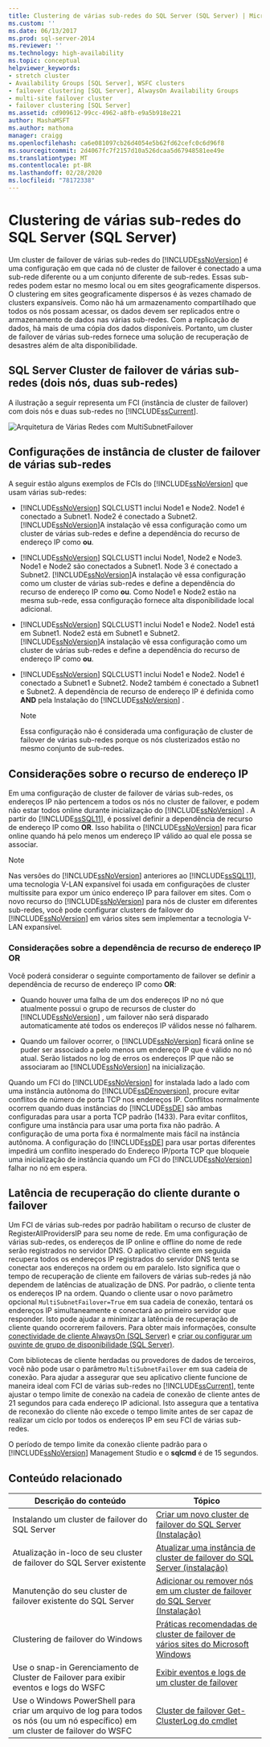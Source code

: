 ```yaml
---
title: Clustering de várias sub-redes do SQL Server (SQL Server) | Microsoft Docs
ms.custom: ''
ms.date: 06/13/2017
ms.prod: sql-server-2014
ms.reviewer: ''
ms.technology: high-availability
ms.topic: conceptual
helpviewer_keywords:
- stretch cluster
- Availability Groups [SQL Server], WSFC clusters
- failover clustering [SQL Server], AlwaysOn Availability Groups
- multi-site failover cluster
- failover clustering [SQL Server]
ms.assetid: cd909612-99cc-4962-a8fb-e9a5b918e221
author: MashaMSFT
ms.author: mathoma
manager: craigg
ms.openlocfilehash: ca6e081097cb26d4054e5b62fd62cefc0c6d96f8
ms.sourcegitcommit: 2d4067fc7f2157d10a526dcaa5d67948581ee49e
ms.translationtype: MT
ms.contentlocale: pt-BR
ms.lasthandoff: 02/28/2020
ms.locfileid: "78172338"
---
```

# <a name="sql-server-multi-subnet-clustering-sql-server"></a>Clustering de várias sub-redes do SQL Server (SQL Server)
  Um cluster de failover de várias sub-redes do [!INCLUDE[ssNoVersion](../../../includes/ssnoversion-md.md)] é uma configuração em que cada nó de cluster de failover é conectado a uma sub-rede diferente ou a um conjunto diferente de sub-redes. Essas sub-redes podem estar no mesmo local ou em sites geograficamente dispersos. O clustering em sites geograficamente dispersos é às vezes chamado de clusters expansíveis. Como não há um armazenamento compartilhado que todos os nós possam acessar, os dados devem ser replicados entre o armazenamento de dados nas várias sub-redes. Com a replicação de dados, há mais de uma cópia dos dados disponíveis. Portanto, um cluster de failover de várias sub-redes fornece uma solução de recuperação de desastres além de alta disponibilidade.

 

##  <a name="VisualElement"></a>SQL Server Cluster de failover de várias sub-redes (dois nós, duas sub-redes)
 A ilustração a seguir representa um FCI (instância de cluster de failover) com dois nós e duas sub-redes no [!INCLUDE[ssCurrent](../../../includes/sscurrent-md.md)].

 ![Arquitetura de Várias Redes com MultiSubnetFailover](../../../database-engine/media/multi-subnet-architecture-withmultisubnetfailoverparam.gif "Arquitetura de Várias Redes com MultiSubnetFailover")



##  <a name="Configurations"></a>Configurações de instância de cluster de failover de várias sub-redes
 A seguir estão alguns exemplos de FCIs do [!INCLUDE[ssNoVersion](../../../includes/ssnoversion-md.md)] que usam várias sub-redes:

-   
  [!INCLUDE[ssNoVersion](../../../includes/ssnoversion-md.md)] SQLCLUST1 inclui Node1 e Node2. Node1 é conectado a Subnet1. Node2 é conectado a Subnet2. [!INCLUDE[ssNoVersion](../../../includes/ssnoversion-md.md)]A instalação vê essa configuração como um cluster de várias sub-redes e define a dependência do recurso de endereço IP como **ou**.

-   
  [!INCLUDE[ssNoVersion](../../../includes/ssnoversion-md.md)] SQLCLUST1 inclui Node1, Node2 e Node3. Node1 e Node2 são conectados a Subnet1. Node 3 é conectado a Subnet2. [!INCLUDE[ssNoVersion](../../../includes/ssnoversion-md.md)]A instalação vê essa configuração como um cluster de várias sub-redes e define a dependência do recurso de endereço IP como **ou**. Como Node1 e Node2 estão na mesma sub-rede, essa configuração fornece alta disponibilidade local adicional.

-   
  [!INCLUDE[ssNoVersion](../../../includes/ssnoversion-md.md)] SQLCLUST1 inclui Node1 e Node2. Node1 está em Subnet1. Node2 está em Subnet1 e Subnet2. [!INCLUDE[ssNoVersion](../../../includes/ssnoversion-md.md)]A instalação vê essa configuração como um cluster de várias sub-redes e define a dependência do recurso de endereço IP como **ou**.

-   
  [!INCLUDE[ssNoVersion](../../../includes/ssnoversion-md.md)] SQLCLUST1 inclui Node1 e Node2. Node1 é conectado a Subnet1 e Subnet2. Node2 também é conectado a Subnet1 e Subnet2. A dependência de recurso de endereço IP é definida como **AND** pela Instalação do [!INCLUDE[ssNoVersion](../../../includes/ssnoversion-md.md)] .

    > [!NOTE]
    >  Essa configuração não é considerada uma configuração de cluster de failover de várias sub-redes porque os nós clusterizados estão no mesmo conjunto de sub-redes.

##  <a name="ComponentsAndConcepts"></a>Considerações sobre o recurso de endereço IP
 Em uma configuração de cluster de failover de várias sub-redes, os endereços IP não pertencem a todos os nós no cluster de failover, e podem não estar todos online durante inicialização do [!INCLUDE[ssNoVersion](../../../includes/ssnoversion-md.md)] . A partir do [!INCLUDE[ssSQL11](../../../includes/sssql11-md.md)], é possível definir a dependência de recurso de endereço IP como **OR**. Isso habilita o [!INCLUDE[ssNoVersion](../../../includes/ssnoversion-md.md)] para ficar online quando há pelo menos um endereço IP válido ao qual ele possa se associar.

> [!NOTE]
>  Nas versões do [!INCLUDE[ssNoVersion](../../../includes/ssnoversion-md.md)] anteriores ao [!INCLUDE[ssSQL11](../../../includes/sssql11-md.md)], uma tecnologia V-LAN expansível foi usada em configurações de cluster multissite para expor um único endereço IP para failover em sites. Com o novo recurso do [!INCLUDE[ssNoVersion](../../../includes/ssnoversion-md.md)] para nós de cluster em diferentes sub-redes, você pode configurar clusters de failover do [!INCLUDE[ssNoVersion](../../../includes/ssnoversion-md.md)] em vários sites sem implementar a tecnologia V-LAN expansível.

### <a name="ip-address-resource-or-dependency-considerations"></a>Considerações sobre a dependência de recurso de endereço IP OR
 Você poderá considerar o seguinte comportamento de failover se definir a dependência de recurso de endereço IP como **OR**:

-   Quando houver uma falha de um dos endereços IP no nó que atualmente possui o grupo de recursos de cluster do [!INCLUDE[ssNoVersion](../../../includes/ssnoversion-md.md)] , um failover não será disparado automaticamente até todos os endereços IP válidos nesse nó falharem.

-   Quando um failover ocorrer, o [!INCLUDE[ssNoVersion](../../../includes/ssnoversion-md.md)] ficará online se puder ser associado a pelo menos um endereço IP que é válido no nó atual. Serão listados no log de erros os endereços IP que não se associaram ao [!INCLUDE[ssNoVersion](../../../includes/ssnoversion-md.md)] na inicialização.



 Quando um FCI do [!INCLUDE[ssNoVersion](../../../includes/ssnoversion-md.md)] for instalada lado a lado com uma instância autônoma do [!INCLUDE[ssDEnoversion](../../../includes/ssdenoversion-md.md)], procure evitar conflitos de número de porta TCP nos endereços IP. Conflitos normalmente ocorrem quando duas instâncias do [!INCLUDE[ssDE](../../../includes/ssde-md.md)] são ambas configuradas para usar a porta TCP padrão (1433). Para evitar conflitos, configure uma instância para usar uma porta fixa não padrão. A configuração de uma porta fixa é normalmente mais fácil na instância autônoma. A configuração do [!INCLUDE[ssDE](../../../includes/ssde-md.md)] para usar portas diferentes impedirá um conflito inesperado do Endereço IP/porta TCP que bloqueie uma inicialização de instância quando um FCI do [!INCLUDE[ssNoVersion](../../../includes/ssnoversion-md.md)] falhar no nó em espera.

##  <a name="DNS"></a>Latência de recuperação do cliente durante o failover
 Um FCI de várias sub-redes por padrão habilitam o recurso de cluster de RegisterAllProvidersIP para seu nome de rede. Em uma configuração de várias sub-redes, os endereços de IP online e offline do nome de rede serão registrados no servidor DNS. O aplicativo cliente em seguida recupera todos os endereços IP registrados do servidor DNS tenta se conectar aos endereços na ordem ou em paralelo. Isto significa que o tempo de recuperação de cliente em failovers de várias sub-redes já não dependem de latências de atualização de DNS. Por padrão, o cliente tenta os endereços IP na ordem. Quando o cliente usar o novo parâmetro opcional `MultiSubnetFailover=True` em sua cadeia de conexão, tentará os endereços IP simultaneamente e conectará ao primeiro servidor que responder. Isto pode ajudar a minimizar a latência de recuperação de cliente quando ocorrerem failovers. Para obter mais informações, consulte [conectividade de cliente AlwaysOn (SQL Server)](../../../database-engine/availability-groups/windows/always-on-client-connectivity-sql-server.md) e [criar ou configurar um ouvinte de grupo de disponibilidade &#40;SQL Server&#41;](../../../database-engine/availability-groups/windows/create-or-configure-an-availability-group-listener-sql-server.md).

 Com bibliotecas de cliente herdadas ou provedores de dados de terceiros, você não pode usar o parâmetro `MultiSubnetFailover` em sua cadeia de conexão. Para ajudar a assegurar que seu aplicativo cliente funcione de maneira ideal com FCI de várias sub-redes no [!INCLUDE[ssCurrent](../../../includes/sscurrent-md.md)], tente ajustar o tempo limite de conexão na cadeia de conexão de cliente antes de 21 segundos para cada endereço IP adicional. Isto assegura que a tentativa de reconexão do cliente não excede o tempo limite antes de ser capaz de realizar um ciclo por todos os endereços IP em seu FCI de várias sub-redes.

 O período de tempo limite da conexão cliente padrão para o [!INCLUDE[ssNoVersion](../../../includes/ssnoversion-md.md)] Management Studio e o **sqlcmd** é de 15 segundos.

 

##  <a name="RelatedContent"></a> Conteúdo relacionado

|Descrição do conteúdo|Tópico|
|-------------------------|-----------|
|Instalando um cluster de failover do SQL Server|[Criar um novo cluster de failover do SQL Server &#40;Instalação&#41;](../install/create-a-new-sql-server-failover-cluster-setup.md)|
|Atualização in-loco de seu cluster de failover do SQL Server existente|[Atualizar uma instância de cluster de failover do SQL Server &#40;instalação&#41;](upgrade-a-sql-server-failover-cluster-instance-setup.md)|
|Manutenção do seu cluster de failover existente do SQL Server|[Adicionar ou remover nós em um cluster de failover do SQL Server &#40;Instalação&#41;](../install/add-or-remove-nodes-in-a-sql-server-failover-cluster-setup.md)|
|Clustering de failover do Windows|[Práticas recomendadas de cluster de failover de vários sites do Microsoft Windows](https://secureinfra.blog/2013/11/09/microsoft-windows-multi-site-failover-cluster-best-practices/)|
|Use o snap-in Gerenciamento de Cluster de Failover para exibir eventos e logs do WSFC|[Exibir eventos e logs de um cluster de failover](https://technet.microsoft.com/library/cc772342\(WS.10\).aspx)|
|Use o Windows PowerShell para criar um arquivo de log para todos os nós (ou um nó específico) em um cluster de failover do WSFC|[Cluster de failover Get-ClusterLog do cmdlet](https://technet.microsoft.com/library/ee461045.aspx)|

 



